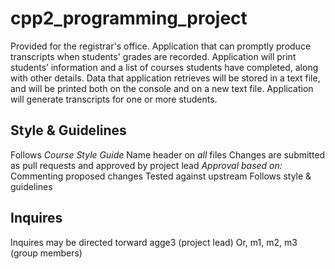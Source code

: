 # cpp2_programming_project
Provided for the registrar's office.
Application that can promptly produce transcripts when students' grades are recorded. Application will print students’ information and a list of courses students have completed, along with other details. Data that application retrieves will be stored in a text file, and will be printed both on the console and on a new text file. Application will generate transcripts for one or more students.
## Style & Guidelines
Follows *Course Style Guide*
Name header on *all* files
Changes are submitted as pull requests and approved by project lead
_Approval based on:_
Commenting proposed changes
Tested against upstream
Follows style & guidelines
## Inquires
Inquires may be directed torward agge3 (project lead)
Or, m1, m2, m3 (group members)

